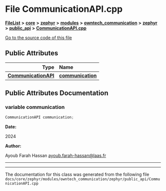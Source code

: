 

# File CommunicationAPI.cpp



[**FileList**](files.md) **>** [**core**](dir_771164b9325b04f1442f7a3ffa8ecb89.md) **>** [**zephyr**](dir_09002e7ce91f09aeb040dfd1861a47f4.md) **>** [**modules**](dir_6d0fb8ab814c517e7f155fb837e32f72.md) **>** [**owntech\_communication**](dir_c4fe9b0224a9586dd317852c3c5604f8.md) **>** [**zephyr**](dir_ed8beaa694e779377b0049b01e5ade22.md) **>** [**public\_api**](dir_acc3fb8fb6f052bdbe10ff0fa1d04fcf.md) **>** [**CommunicationAPI.cpp**](CommunicationAPI_8cpp.md)

[Go to the source code of this file](CommunicationAPI_8cpp_source.md)
























## Public Attributes

| Type | Name |
| ---: | :--- |
|  [**CommunicationAPI**](classCommunicationAPI.md) | [**communication**](#variable-communication)  <br> |












































## Public Attributes Documentation




### variable communication 


```C++
CommunicationAPI communication;
```





**Date:**

2024




**Author:**

Ayoub Farah Hassan [ayoub.farah-hassan@laas.fr](mailto:ayoub.farah-hassan@laas.fr) 





        

<hr>

------------------------------
The documentation for this class was generated from the following file `docs/core/zephyr/modules/owntech_communication/zephyr/public_api/CommunicationAPI.cpp`

